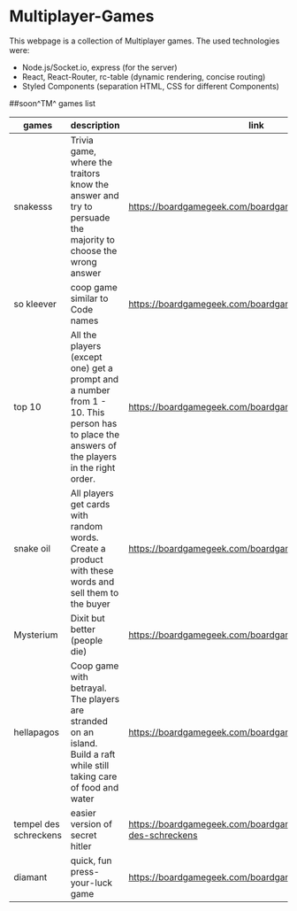 # Multiplayer-Games

This webpage is a collection of Multiplayer games. The used technologies were:

- Node.js/Socket.io, express (for the server)
- React, React-Router, rc-table (dynamic rendering, concise routing)
- Styled Components (separation HTML, CSS for different Components)

##soon^TM^ games list

| games | description | link |
| ----------- | ----------- | ----------- |
| snakesss | Trivia game, where the traitors know the answer and try to  persuade the majority to choose the wrong answer | https://boardgamegeek.com/boardgame/337389/snakesss |
| so kleever | coop game similar to Code names | https://boardgamegeek.com/boardgame/329839/so-clover |
| top 10 | All the players (except one) get a prompt and a number from 1 - 10. This person has to place the answers of the players in the right order. |  https://boardgamegeek.com/boardgame/300905/top-ten |
| snake oil | All players get cards with random words. Create a product with these words and sell them to the buyer | https://boardgamegeek.com/boardgame/113289/snake-oil |
| Mysterium | Dixit but better (people die) | https://boardgamegeek.com/boardgame/181304/mysterium |
| hellapagos| Coop game with betrayal. The players are stranded on an island. Build a raft while still taking care of food and water | https://boardgamegeek.com/boardgame/224272/hellapagos | 
| tempel des schreckens | easier version of secret hitler | https://boardgamegeek.com/boardgame/206915/tempel-des-schreckens |
| diamant | quick, fun press-your-luck game | https://boardgamegeek.com/boardgame/15512/diamant |
